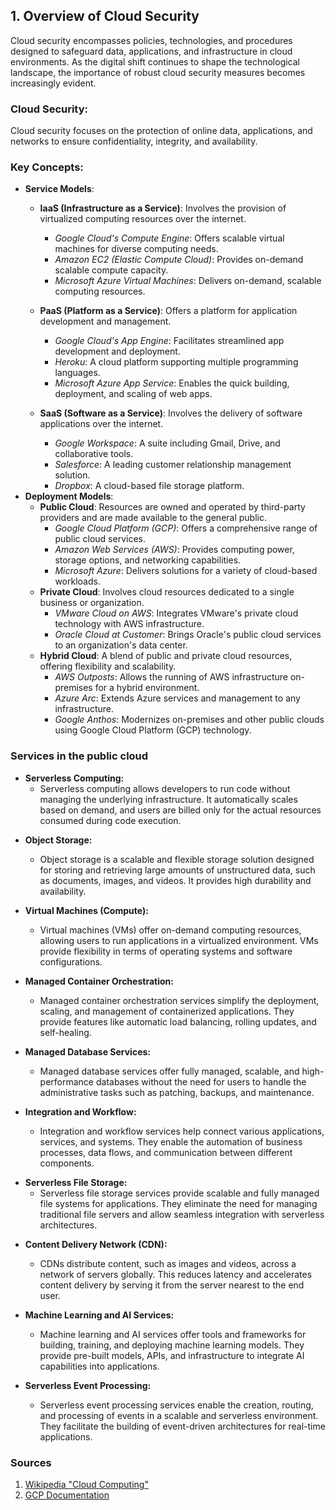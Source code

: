 ## 1. Overview of Cloud Security

Cloud security encompasses policies, technologies, and procedures designed to safeguard data, applications, and infrastructure in cloud environments. As the digital shift continues to shape the technological landscape, the importance of robust cloud security measures becomes increasingly evident.

### **Cloud Security**:

Cloud security focuses on the protection of online data, applications, and networks to ensure confidentiality, integrity, and availability.

### Key Concepts:

- **Service Models**:
  - **IaaS (Infrastructure as a Service)**: Involves the provision of virtualized computing resources over the internet.

    - *Google Cloud's Compute Engine*: Offers scalable virtual machines for diverse computing needs.
    - *Amazon EC2 (Elastic Compute Cloud)*: Provides on-demand scalable compute capacity.
    - *Microsoft Azure Virtual Machines*: Delivers on-demand, scalable computing resources.

  - **PaaS (Platform as a Service)**: Offers a platform for application development and management.

    - *Google Cloud's App Engine*: Facilitates streamlined app development and deployment.
    - *Heroku*: A cloud platform supporting multiple programming languages.
    - *Microsoft Azure App Service*: Enables the quick building, deployment, and scaling of web apps.

  - **SaaS (Software as a Service)**: Involves the delivery of software applications over the internet.

    - *Google Workspace*: A suite including Gmail, Drive, and collaborative tools.
    - *Salesforce*: A leading customer relationship management solution.
    - *Dropbox*: A cloud-based file storage platform.
- **Deployment Models**:
  - **Public Cloud**: Resources are owned and operated by third-party providers and are made available to the general public.
    - *Google Cloud Platform (GCP)*: Offers a comprehensive range of public cloud services.
    - *Amazon Web Services (AWS)*: Provides computing power, storage options, and networking capabilities.
    - *Microsoft Azure*: Delivers solutions for a variety of cloud-based workloads.
  - **Private Cloud**: Involves cloud resources dedicated to a single business or organization.
    - *VMware Cloud on AWS*: Integrates VMware's private cloud technology with AWS infrastructure.
    - *Oracle Cloud at Customer*: Brings Oracle's public cloud services to an organization's data center.
  - **Hybrid Cloud**: A blend of public and private cloud resources, offering flexibility and scalability.
    - *AWS Outposts*: Allows the running of AWS infrastructure on-premises for a hybrid environment.
    - *Azure Arc*: Extends Azure services and management to any infrastructure.
    - *Google Anthos*: Modernizes on-premises and other public clouds using Google Cloud Platform (GCP) technology.

### Services in the public cloud

- **Serverless Computing:**
  - Serverless computing allows developers to run code without managing the underlying infrastructure. It automatically scales based on demand, and users are billed only for the actual resources consumed during code execution.

* **Object Storage:**

  - Object storage is a scalable and flexible storage solution designed for storing and retrieving large amounts of unstructured data, such as documents, images, and videos. It provides high durability and availability.

* **Virtual Machines (Compute):**

  - Virtual machines (VMs) offer on-demand computing resources, allowing users to run applications in a virtualized environment. VMs provide flexibility in terms of operating systems and software configurations.

- **Managed Container Orchestration:**

  - Managed container orchestration services simplify the deployment, scaling, and management of containerized applications. They provide features like automatic load balancing, rolling updates, and self-healing.

- **Managed Database Services:**

  - Managed database services offer fully managed, scalable, and high-performance databases without the need for users to handle the administrative tasks such as patching, backups, and maintenance.

- **Integration and Workflow:**

  - Integration and workflow services help connect various applications, services, and systems. They enable the automation of business processes, data flows, and communication between different components.

* **Serverless File Storage:**
  - Serverless file storage services provide scalable and fully managed file systems for applications. They eliminate the need for managing traditional file servers and allow seamless integration with serverless architectures.

- **Content Delivery Network (CDN):**

  - CDNs distribute content, such as images and videos, across a network of servers globally. This reduces latency and accelerates content delivery by serving it from the server nearest to the end user.

- **Machine Learning and AI Services:**

  - Machine learning and AI services offer tools and frameworks for building, training, and deploying machine learning models. They provide pre-built models, APIs, and infrastructure to integrate AI capabilities into applications.

- **Serverless Event Processing:**

  - Serverless event processing services enable the creation, routing, and processing of events in a scalable and serverless environment. They facilitate the building of event-driven architectures for real-time applications.

### Sources

1. [Wikipedia "Cloud Computing"](https://en.wikipedia.org/wiki/Cloud_computing)
1. [GCP Documentation](https://cloud.google.com/docs?hl=en)

